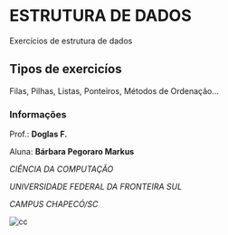 # ESTRUTURA DE DADOS

Exercícios de estrutura de dados

## Tipos de exercicíos

Filas, Pilhas, Listas, Ponteiros, Métodos de Ordenação...

### Informações

Prof.: **Doglas F.**

Aluna: **Bárbara Pegoraro Markus**

*CIÊNCIA DA COMPUTAÇÃO*

*UNIVERSIDADE FEDERAL DA FRONTEIRA SUL*

*CAMPUS CHAPECÓ/SC*

![cc](https://i.imgur.com/wdSPfgK.png)

